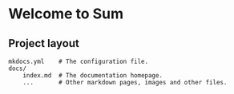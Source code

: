 # Welcome to Sum

## Project layout

    mkdocs.yml    # The configuration file.
    docs/
        index.md  # The documentation homepage.
        ...       # Other markdown pages, images and other files.
